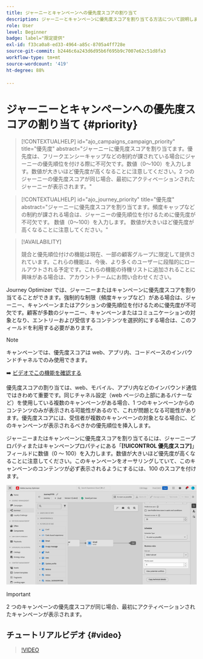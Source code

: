 ```yaml
---
title: ジャーニーとキャンペーンへの優先度スコアの割り当て
description: ジャーニーとキャンペーンに優先度スコアを割り当てる方法について説明します。
role: User
level: Beginner
badge: label="限定提供"
exl-id: f33ca0a8-ed33-4964-a85c-8705a4ff728e
source-git-commit: b2446c6a243d6d95b6f695b9c7007e62c51d8fa3
workflow-type: tm+mt
source-wordcount: '419'
ht-degree: 88%

---
```


# ジャーニーとキャンペーンへの優先度スコアの割り当て {#priority}

>[!CONTEXTUALHELP]
>id="ajo_campaigns_campaign_priority"
>title="優先度"
>abstract="ジャーニーに優先度スコアを割り当てます。優先度は、フリークエンシーキャップなどの制約が課されている場合にジャーニーの優先順位を付ける際に不可欠です。数値（0～100）を入力します。数値が大きいほど優先度が高くなることに注意してください。2 つのジャーニーの優先度スコアが同じ場合、最初にアクティベーションされたジャーニーが表示されます。"

>[!CONTEXTUALHELP]
>id="ajo_journey_priority"
>title="優先度"
>abstract="ジャーニーに優先度スコアを割り当てます。頻度キャップなどの制約が課される場合は、ジャーニーの優先順位を付けるために優先度が不可欠です。 数値（0～100）を入力します。 数値が大きいほど優先度が高くなることに注意してください。"

>[!AVAILABILITY]
>
>競合と優先順位付けの機能は現在、一部の顧客グループに限定して提供されています。これらの機能は、今後、より多くのユーザーに段階的にロールアウトされる予定です。これらの機能の待機リストに追加されることに興味がある場合は、アカウントチームにお問い合わせください。

Journey Optimizer では、ジャーニーまたはキャンペーンに優先度スコアを割り当てることができます。強制的な制限（頻度キャップなど）がある場合は、ジャーニー、キャンペーンまたはアクションの優先順位を付けるために優先度が不可欠です。顧客が多数のジャーニー、キャンペーンまたはコミュニケーションの対象となり、エントリーおよび受信するコンテンツを選択的にする場合は、このフィールドを利用する必要があります。

>[!NOTE]
>
>キャンペーンでは、優先度スコアは web、アプリ内、コードベースのインバウンドチャネルでのみ使用できます。

➡️ [ビデオでこの機能を確認する](#video)

優先度スコアの割り当ては、web、モバイル、アプリ内などのインバウンド通信ではきわめて重要です。同じチャネル設定（web ページの上部にあるバナーなど）を使用している複数のキャンペーンがある場合、1 つのキャンペーンからのコンテンツのみが表示される可能性があるので、これが問題となる可能性があります。優先度スコアには、受信者が複数のキャンペーンの対象となる場合に、どのキャンペーンが表示されるべきかの優先順位を挿入します。

ジャーニーまたはキャンペーンに優先度スコアを割り当てるには、ジャーニープロパティまたはキャンペーンプロパティにある「**[!UICONTROL 優先度スコア]**」フィールドに数値（0 ～ 100）を入力します。数値が大きいほど優先度が高くなることに注意してください。このキャンペーンをオーサリングしていて、このキャンペーンのコンテンツが必ず表示されるようにするには、100 のスコアを付けます。

![](assets/priority-score.png)

>[!IMPORTANT]
>
>2 つのキャンペーンの優先度スコアが同じ場合、最初にアクティベーションされたキャンペーンが表示されます。

## チュートリアルビデオ {#video}

>[!VIDEO](https://video.tv.adobe.com/v/3445002?quality=12&captions=jpn)
